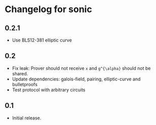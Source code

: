 # Changelog for sonic

## 0.2.1

* Use BLS12-381 elliptic curve

## 0.2

* Fix leak: Prover should not receive `x` and `g^{\alpha}` should not be shared.
* Update dependencies: galois-field, pairing, elliptic-curve and bulletproofs
* Test protocol with arbitrary circuits

## 0.1

* Initial release.
